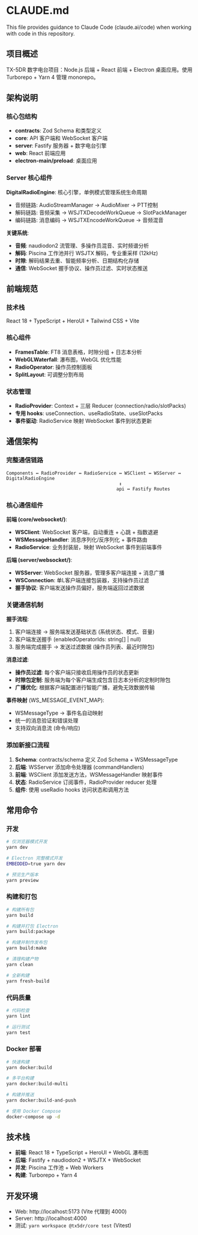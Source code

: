 # CLAUDE.md

This file provides guidance to Claude Code (claude.ai/code) when working with code in this repository.

## 项目概述

TX-5DR 数字电台项目：Node.js 后端 + React 前端 + Electron 桌面应用。使用 Turborepo + Yarn 4 管理 monorepo。

## 架构说明

### 核心包结构
- **contracts**: Zod Schema 和类型定义
- **core**: API 客户端和 WebSocket 客户端
- **server**: Fastify 服务器 + 数字电台引擎
- **web**: React 前端应用
- **electron-main/preload**: 桌面应用

### Server 核心组件

**DigitalRadioEngine**: 核心引擎，单例模式管理系统生命周期
- 音频链路: AudioStreamManager → AudioMixer → PTT控制  
- 解码链路: 音频采集 → WSJTXDecodeWorkQueue → SlotPackManager
- 编码链路: 消息编码 → WSJTXEncodeWorkQueue → 音频混音

**关键系统**:
- **音频**: naudiodon2 流管理、多操作员混音、实时频谱分析 
- **解码**: Piscina 工作池并行 WSJTX 解码，专业重采样 (12kHz)
- **时隙**: 解码结果去重、智能频率分析、日期结构化存储
- **通信**: WebSocket 握手协议、操作员过滤、实时状态推送

## 前端规范

### 技术栈
React 18 + TypeScript + HeroUI + Tailwind CSS + Vite

### 核心组件
- **FramesTable**: FT8 消息表格，时隙分组 + 日志本分析
- **WebGLWaterfall**: 瀑布图，WebGL 优化性能
- **RadioOperator**: 操作员控制面板  
- **SplitLayout**: 可调整分割布局

### 状态管理
- **RadioProvider**: Context + 三层 Reducer (connection/radio/slotPacks)
- **专用 hooks**: useConnection、useRadioState、useSlotPacks
- **事件驱动**: RadioService 映射 WebSocket 事件到状态更新

## 通信架构

### 完整通信链路
```
Components ↔ RadioProvider ↔ RadioService ↔ WSClient ↔ WSServer ↔ DigitalRadioEngine
                                          ↕
                                         api ↔ Fastify Routes
```

### 核心通信组件

**前端 (core/websocket/)**:
- **WSClient**: WebSocket 客户端，自动重连 + 心跳 + 指数退避
- **WSMessageHandler**: 消息序列化/反序列化 + 事件路由
- **RadioService**: 业务封装层，映射 WebSocket 事件到前端事件

**后端 (server/websocket/)**:
- **WSServer**: WebSocket 服务器，管理多客户端连接 + 消息广播
- **WSConnection**: 单L客户端连接包装器，支持操作员过滤
- **握手协议**: 客户端发送操作员偏好，服务端返回过滤数据

### 关键通信机制

**握手流程**:
1. 客户端连接 → 服务端发送基础状态 (系统状态、模式、音量)
2. 客户端发送握手 (enabledOperatorIds: string[] | null)
3. 服务端完成握手 → 发送过滤数据 (操作员列表、最近时隙包)

**消息过滤**:
- **操作员过滤**: 每个客户端只接收启用操作员的状态更新
- **时隙包定制**: 服务端为每个客户端生成包含日志本分析的定制时隙包
- **广播优化**: 根据客户端配置进行智能广播，避免无效数据传输

**事件映射** (WS_MESSAGE_EVENT_MAP):
- WSMessageType → 事件名自动映射
- 统一的消息验证和错误处理
- 支持双向消息流 (命令/响应)

### 添加新接口流程
1. **Schema**: contracts/schema 定义 Zod Schema + WSMessageType
2. **后端**: WSServer 添加命令处理器 (commandHandlers)
3. **前端**: WSClient 添加发送方法，WSMessageHandler 映射事件
4. **状态**: RadioService 订阅事件，RadioProvider reducer 处理
5. **组件**: 使用 useRadio hooks 访问状态和调用方法

## 常用命令

### 开发
```bash
# 仅浏览器模式开发
yarn dev

# Electron 完整模式开发
EMBEDDED=true yarn dev

# 预览生产版本
yarn preview
```

### 构建和打包
```bash
# 构建所有包
yarn build

# 构建并打包 Electron
yarn build:package

# 构建并制作发布包
yarn build:make

# 清理构建产物
yarn clean

# 全新构建
yarn fresh-build
```

### 代码质量
```bash
# 代码检查
yarn lint

# 运行测试
yarn test
```

### Docker 部署
```bash
# 快速构建
yarn docker:build

# 多平台构建
yarn docker:build-multi

# 构建并推送
yarn docker:build-and-push

# 使用 Docker Compose
docker-compose up -d
```

## 技术栈
- **前端**: React 18 + TypeScript + HeroUI + WebGL 瀑布图
- **后端**: Fastify + naudiodon2 + WSJTX + WebSocket
- **并发**: Piscina 工作池 + Web Workers
- **构建**: Turborepo + Yarn 4

## 开发环境
- Web: http://localhost:5173 (Vite 代理到 4000)
- Server: http://localhost:4000
- 测试: `yarn workspace @tx5dr/core test` (Vitest)